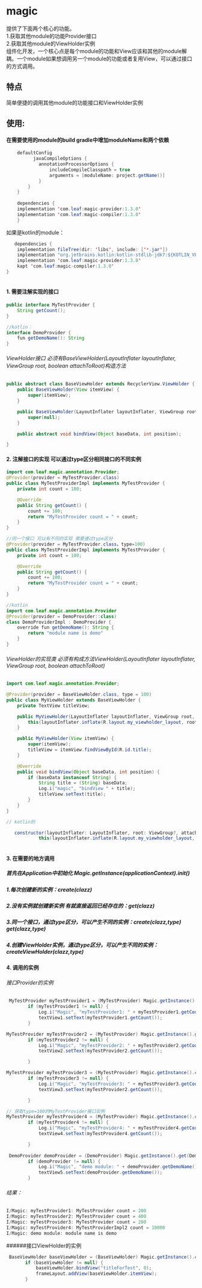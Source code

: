 # magic
提供了下面两个核心的功能。  
1.获取其他module的功能Provider接口  
2.获取其他module的ViewHolder实例    
组件化开发，一个核心点是每个module的功能和View应该和其他的module解耦。一个module如果想调用另一个module的功能或者复用View，可以通过接口的方式调用。


## 特点
简单便捷的调用其他module的功能接口和ViewHolder实例

## 使用:
#### 在需要使用的module的build gradle中增加moduleName和两个依赖
```java
    defaultConfig 
          javaCompileOptions {
            annotationProcessorOptions {
                includeCompileClasspath = true
                arguments = [moduleName: project.getName()]
            }
        }
    }
    
    dependencies {
    implementation 'com.leaf:magic-provider:1.3.0'
    implementation 'com.leaf:magic-compiler:1.3.0'
    }
```
   如果是kotlin的module：
```java
   dependencies {
    implementation fileTree(dir: 'libs', include: ['*.jar'])
    implementation "org.jetbrains.kotlin:kotlin-stdlib-jdk7:${KOTLIN_VERSION}"
    implementation 'com.leaf:magic-provider:1.3.0'
    kapt 'com.leaf:magic-compiler:1.3.0'
}
    
```
#### 1. 需要注解实现的接口

```java
public interface MyTestProvider {
    String getCount();
}

//kotlin：
interface DemoProvider {
    fun getDemoName(): String
}


```
###### ViewHolder接口 必须有BaseViewHolder(LayoutInflater layoutInflater, ViewGroup root, boolean attachToRoot)构造方法
```java
public abstract class BaseViewHolder extends RecyclerView.ViewHolder {
    public BaseViewHolder(View itemView) {
        super(itemView);
    }

    public BaseViewHolder(LayoutInflater layoutInflater, ViewGroup root, boolean attachToRoot) {
        super(null);
    }

    public abstract void bindView(Object baseData, int position);

}
```
#### 2. 注解接口的实现 可以通过type区分相同接口的不同实例

```java
import com.leaf.magic.annotation.Provider;
@Provider(provider = MyTestProvider.class)
public class MyTestProviderImpl implements MyTestProvider {
    private int count = 100;

    @Override
    public String getCount() {
        count += 100;
        return "MyTestProvider count = " + count;
    }
}

//同一个接口 可以有不同的实现 需要通过type区分
@Provider(provider = MyTestProvider.class，type=100)
public class MyTestProviderImpl implements MyTestProvider {
    private int count = 100;

    @Override
    public String getCount() {
        count += 100;
        return "MyTestProvider count = " + count;
    }
}

//kotlin
import com.leaf.magic.annotation.Provider
@Provider(provider = DemoProvider::class)
class DemoProviderImpl : DemoProvider {
    override fun getDemoName(): String {
        return "module name is demo"
    }
}

```
###### ViewHolder的实现类 必须有构成方法ViewHolder(LayoutInflater layoutInflater, ViewGroup root, boolean attachToRoot)
```java
import com.leaf.magic.annotation.Provider;

@Provider(provider = BaseViewHolder.class, type = 100)
public class MyViewHolder extends BaseViewHolder {
    private TextView titleView;

    public MyViewHolder(LayoutInflater layoutInflater, ViewGroup root, boolean attachToRoot) {
        this(layoutInflater.inflate(R.layout.my_viewholder_layout, root, attachToRoot));
    }

    public MyViewHolder(View itemView) {
        super(itemView);
        titleView = itemView.findViewById(R.id.title);
    }

    @Override
    public void bindView(Object baseData, int position) {
        if (baseData instanceof String) {
            String title = (String) baseData;
            Log.i("magic", "bindView " + title);
            titleView.setText(title);
        }
    }
}

// kotlin的

   constructor(layoutInflater: LayoutInflater, root: ViewGroup?, attachToRoot: Boolean) :
            this(layoutInflater.inflate(R.layout.my_viewholder_layout, root, attachToRoot))
            
```
#### 3. 在需要的地方调用
##### 首先在Application中初始化 Magic.getInstance(applicationContext).init()

##### 1.每次创建新的实例：create(clazz)
##### 2.没有实例就创建新实例 有就直接返回已经存在的：get(clazz)
##### 3.同一个接口，通过type区分，可以产生不同的实例：create(clazz,type) get(clazz,type)
##### 4.创建ViewHolder实例，通过type区分，可以产生不同的实例：createViewHolder(clazz,type)

#### 4. 调用的实例

###### 接口Provider的实例
```java
 MyTestProvider myTestProvider1 = (MyTestProvider) Magic.getInstance().get(MyTestProvider.class);
        if (myTestProvider1 != null) {
            Log.i("Magic", "myTestProvider1: " + myTestProvider1.getCount());
            textView1.setText(myTestProvider1.getCount());
        }

MyTestProvider myTestProvider2 = (MyTestProvider) Magic.getInstance().get(MyTestProvider.class);
        if (myTestProvider2 != null) {
            Log.i("Magic", "myTestProvider2: " + myTestProvider2.getCount());
            textView2.setText(myTestProvider2.getCount());

        }

MyTestProvider myTestProvider3 = (MyTestProvider) Magic.getInstance().create(MyTestProvider.class);
        if (myTestProvider3 != null) {
            Log.i("Magic", "myTestProvider3: " + myTestProvider3.getCount());
            textView3.setText(myTestProvider2.getCount());

        }

// 获取type=100的MyTestProvider接口实例
MyTestProvider myTestProvider4 = (MyTestProvider) Magic.getInstance().create(MyTestProvider.class, 100);
        if (myTestProvider4 != null) {
            Log.i("Magic", "myTestProvider4: " + myTestProvider4.getCount());
            textView4.setText(myTestProvider4.getCount());

        }
       
 DemoProvider demoProvider = (DemoProvider) Magic.getInstance().get(DemoProvider.class);
        if (demoProvider != null) {
            Log.i("Magic", "demo module: " + demoProvider.getDemoName());
            textView5.setText(demoProvider.getDemoName());
        }

```

###### 结果：
```java
I/Magic: myTestProvider1: MyTestProvider count = 200
I/Magic: myTestProvider2: MyTestProvider count = 400
I/Magic: myTestProvider3: MyTestProvider count = 200
I/Magic: myTestProvider4: MyTestProviderImpl2 count = 10000
I/Magic: demo module: module name is demo

```

######接口ViewHolder的实例

 ```java
  BaseViewHolder baseViewHolder = (BaseViewHolder) Magic.getInstance().createViewHolder(BaseViewHolder.class, 100, getLayoutInflater(), frameLayout, false);
        if (baseViewHolder != null) {
            baseViewHolder.bindView("titleForTest", 0);
            frameLayout.addView(baseViewHolder.itemView);
        }

```








